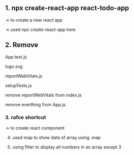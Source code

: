 ## 1. npx create-react-app react-todo-app
-> to create a new react app

-> used npx create-react-app here

## 2. Remove
App.test.js

logo.svg

reportWebVitals.js

setupTests.js

remove reportWebVitals from index.js

remove everthing from App.js

### 3. rafce shortcut 
-> to create react component

4. used map to show data of array using .map

5. using filter to display all numbers in an array except 3 
